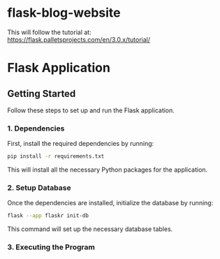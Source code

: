 # flask-blog-website
This will follow the tutorial at: https://flask.palletsprojects.com/en/3.0.x/tutorial/

# Flask Application

## Getting Started

Follow these steps to set up and run the Flask application.

### 1. Dependencies

First, install the required dependencies by running:

```bash
pip install -r requirements.txt
```
This will install all the necessary Python packages for the application.
### 2. Setup Database

Once the dependencies are installed, initialize the database by running:

```bash
flask --app flaskr init-db
```
This command will set up the necessary database tables.
### 3. Executing the Program
